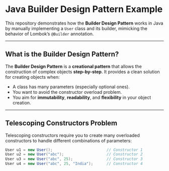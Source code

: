 #  Java Builder Design Pattern Example

This repository demonstrates how the **Builder Design Pattern** works in Java by manually implementing a `User` class and its builder, mimicking the behavior of Lombok’s `@Builder` annotation.

---

## What is the Builder Design Pattern?

The **Builder Design Pattern** is a **creational pattern** that allows the construction of complex objects **step-by-step**. It provides a clean solution for creating objects when:
- A class has many parameters (especially optional ones).
- You want to avoid the constructor overload problem.
- You aim for **immutability**, **readability**, and **flexibility** in your object creation.

---

##  Telescoping Constructors Problem

Telescoping constructors require you to create many overloaded constructors to handle different combinations of parameters:

```java
User u1 = new User();                        // Constructor 1
User u2 = new User("abc");                   // Constructor 2
User u3 = new User("abc", 25);               // Constructor 3
User u4 = new User("abc", 25, "India");      // Constructor 4

